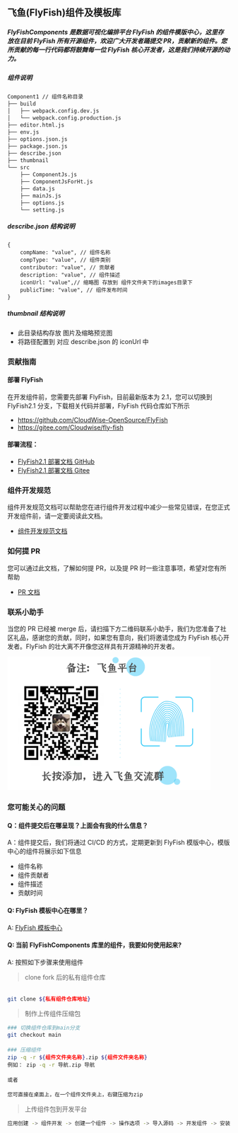 ## 飞鱼(FlyFish)组件及模板库

##### FlyFishComponents 是数据可视化编排平台 FlyFish 的组件模版中心，这里存放在目前 FlyFish 所有开源组件，欢迎广大开发者踊提交 PR，贡献新的组件。您所贡献的每一行代码都将鼓舞每一位 FlyFish 核心开发者，这是我们持续开源的动力。

##### 组件说明

```
Component1 // 组件名称目录
├── build
│   ├── webpack.config.dev.js
│   └── webpack.config.production.js
├── editor.html.js
├── env.js
├── options.json.js
├── package.json.js
├── describe.json
├── thumbnail
└── src
    ├── ComponentJs.js
    ├── ComponentJsForHt.js
    ├── data.js
    ├── mainJs.js
    ├── options.js
    └── setting.js
```

##### describe.json 结构说明

```
{
    compName: "value", // 组件名称
    compType: "value", // 组件类别
    contributor: "value", // 贡献者
    description: "value", // 组件描述
    iconUrl: "value",// 缩略图 存放到 组件文件夹下的images目录下
    publicTime: "value", // 组件发布时间
}
```

##### thumbnail 结构说明

- 此目录结构存放 图片及缩略预览图
- 将路径配置到 对应 describe.json 的 iconUrl 中

### 贡献指南

#### 部署 FlyFish

在开发组件前，您需要先部署 FlyFish，目前最新版本为 2.1，您可以切换到 FlyFish2.1 分支，下载相关代码并部署，FlyFish 代码仓库如下所示

- https://github.com/CloudWise-OpenSource/FlyFish
- https://gitee.com/Cloudwise/fly-fish

#### 部署流程：

- [FlyFish2.1 部署文档 GitHub](https://github.com/CloudWise-OpenSource/FlyFish/tree/main/doc)
- [FlyFish2.1 部署文档 Gitee](https://gitee.com/CloudWise/fly-fish/tree/main/doc)

### 组件开发规范

组件开发规范文档可以帮助您在进行组件开发过程中减少一些常见错误，在您正式开发组件前，请一定要阅读此文档。

- [组件开发规范文档](./docs/组件开发规范.md)

### 如何提 PR

您可以通过此文档，了解如何提 PR，以及提 PR 时一些注意事项，希望对您有所帮助

- [PR 文档](./docs/组件格式规范.md)

### 联系小助手

当您的 PR 已经被 merge 后，请扫描下方二维码联系小助手，我们为您准备了社区礼品，感谢您的贡献，同时，如果您有意向，我们将邀请您成为 FlyFish 核心开发者。FlyFish 的壮大离不开像您这样具有开源精神的开发者。

<img src="./docs/imgs/FlyFishWeChart.png" width="460px">

### 您可能关心的问题

#### Q：组件提交后在哪呈现？上面会有我的什么信息？

A：组件提交后，我们将通过 CI/CD 的方式，定期更新到 FlyFish 模版中心，模版中心的组件将展示如下信息

- 组件名称
- 组件贡献者
- 组件描述
- 贡献时间

#### Q: FlyFish 模板中心在哪里？

A: [FlyFish 模板中心](https://www.cloudwise.ai/flyFishComponents.html)

#### Q: 当前 FlyFishComponents 库里的组件，我要如何使用起来?

A: 按照如下步骤来使用组件

> clone fork 后的私有组件仓库

```bash

git clone ${私有组件仓库地址}

```

> 制作上传组件压缩包

```bash
### 切换组件仓库到main分支
git checkout main

### 压缩组件
zip -q -r ${组件文件夹名称}.zip ${组件文件夹名称}
例如： zip -q -r 导航.zip 导航

或者

您可直接在桌面上，在一个组件文件夹上，右键压缩为zip
```

> 上传组件包到开发平台

```bash
应用创建 -> 组件开发 -> 创建一个组件 -> 操作选项 -> 导入源码 -> 开发组件 -> 安装依赖 -> 更新上线
```
